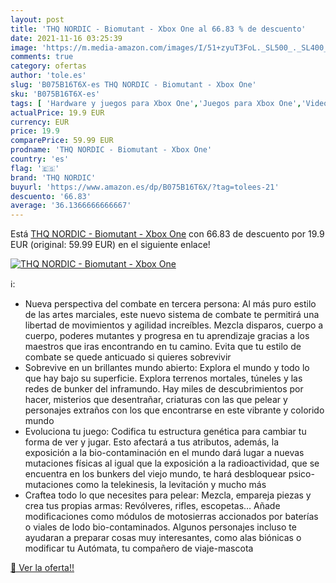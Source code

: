 ```yaml
---
layout: post
title: 'THQ NORDIC - Biomutant - Xbox One al 66.83 % de descuento'
date: 2021-11-16 03:25:39
image: 'https://m.media-amazon.com/images/I/51+zyuT3FoL._SL500_._SL400_.jpg'
comments: true
category: ofertas
author: 'tole.es'
slug: 'B075B16T6X-es THQ NORDIC - Biomutant - Xbox One'
sku: 'B075B16T6X-es'
tags: [ 'Hardware y juegos para Xbox One','Juegos para Xbox One','Videojuegos','thq nordic','xbox', ]
actualPrice: 19.9 EUR
currency: EUR
price: 19.9
comparePrice: 59.99 EUR
prodname: 'THQ NORDIC - Biomutant - Xbox One'
country: 'es'
flag: '🇪🇸'
brand: 'THQ NORDIC'
buyurl: 'https://www.amazon.es/dp/B075B16T6X/?tag=tolees-21'
descuento: '66.83'
average: '36.1366666666667'
---
```


Está [THQ NORDIC - Biomutant - Xbox One](https://www.amazon.es/dp/B075B16T6X/?tag=tolees-21) con 66.83 de descuento por 19.9 EUR (original: 59.99 EUR) en el siguiente enlace!

[![THQ NORDIC - Biomutant - Xbox One](https://m.media-amazon.com/images/I/51+zyuT3FoL._SL500_._SL400_.jpg)](https://www.amazon.es/dp/B075B16T6X/?tag=tolees-21)

ℹ️:

- Nueva perspectiva del combate en tercera persona: Al más puro estilo de las artes marciales, este nuevo sistema de combate te permitirá una libertad de movimientos y agilidad increíbles. Mezcla disparos, cuerpo a cuerpo, poderes mutantes y progresa en tu aprendizaje gracias a los maestros que iras encontrando en tu camino. Evita que tu estilo de combate se quede anticuado si quieres sobrevivir
- Sobrevive en un brillantes mundo abierto: Explora el mundo y todo lo que hay bajo su superficie. Explora terrenos mortales, túneles y las redes de bunker del inframundo. Hay miles de descubrimientos por hacer, misterios que desentrañar, criaturas con las que pelear y personajes extraños con los que encontrarse en este vibrante y colorido mundo
- Evoluciona tu juego: Codifica tu estructura genética para cambiar tu forma de ver y jugar. Esto afectará a tus atributos, además, la exposición a la bio-contaminación en el mundo dará lugar a nuevas mutaciones físicas al igual que la exposición a la radioactividad, que se encuentra en los bunkers del viejo mundo, te hará desbloquear psico-mutaciones como la telekinesis, la levitación y mucho más
- Craftea todo lo que necesites para pelear: Mezcla, empareja piezas y crea tus propias armas: Revólveres, rifles, escopetas… Añade modificaciones como módulos de motosierras accionados por baterías o viales de lodo bio-contaminados. Algunos personajes incluso te ayudaran a preparar cosas muy interesantes, como alas biónicas o modificar tu Autómata, tu compañero de viaje-mascota

[🛒 Ver la oferta!!](https://www.amazon.es/dp/B075B16T6X/?tag=tolees-21)
